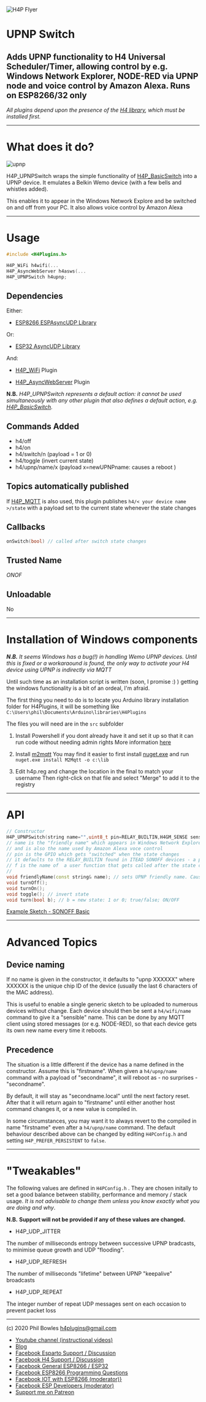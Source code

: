 ![H4P Flyer](/assets/GPIOLogo.jpg) 

# UPNP Switch

## Adds UPNP functionality to H4 Universal Scheduler/Timer, allowing control by e.g. Windows Network Explorer, NODE-RED via UPNP node and voice control by Amazon Alexa. Runs on ESP8266/32 only

*All plugins depend upon the presence of the [H4 library](https://github.com/philbowles/H4), which must be installed first.*

---

# What does it do?

![upnp](/assets/upnp.jpg) 

H4P_UPNPSwitch wraps the simple functionality of [H4P_BasicSwitch](/onof.md) into a UPNP device. It emulates a Belkin Wemo device (with a few bells and whistles added).

This enables it to appear in the Windows Network Explore and be switched on and off from your PC. It also allows voice control by Amazon Alexa

---

# Usage

```cpp
#include <H4Plugins.h>

H4P_WiFi h4wifi(...
H4P_AsyncWebServer h4asws(...
H4P_UPNPSwitch h4upnp;
```

## Dependencies

Either:
* [ESP8266 ESPAsyncUDP Library](https://github.com/me-no-dev/ESPAsyncUDP)

Or:

* [ESP32 AsyncUDP Library](https://github.com/espressif/arduino-esp32/tree/master/libraries/AsyncUDP)

And:

* [H4P_WiFi](h4wifi.md) Plugin

* [H4P_AsyncWebServer](h4asws.md) Plugin

**N.B.** *H4P_UPNPSwitch represents a default action: it cannot be used simultaneously with any other plugin that also defines a default action, e.g. [H4P_BasicSwitch](h4onof.md).*

## Commands Added

* h4/off
* h4/on
* h4/switch/n (payload = 1 or 0)
* h4/toggle (invert current state)
* h4/upnp/name/x (payload x=newUPNPname: causes a reboot )

## Topics automatically published

If [H4P_MQTT](h4mqtt.md) is also used, this plugin publishes `h4/< your device name >/state` with a payload set to the current state whenever the state changes

## Callbacks

```cpp
onSwitch(bool) // called after switch state changes
```

## Trusted Name

*ONOF*

## Unloadable

No

---

# Installation of Windows components

***N.B.** It seems Windows has a bug(!) in handling Wemo UPNP devices. Until this is fixed or a workaraound is found, the only way to activate your H4 device using UPNP is indirectly via MQTT*

Until such time as an installation script is written (soon, I promise :) ) getting the windows functionality is a bit of an ordeal, I'm afraid.

The first thing you need to do is to locate you Arduino library installation folder for H4Plugins, it will be something like `C:\Users\phil\Documents\Arduino\libraries\H4Plugins`

The files you will need are in the `src` subfolder

1. Install Powershell if you dont already have it and set it up so that it can run code without needing admin rights More information [here](https://superuser.com/questions/106360/how-to-enable-execution-of-powershell-scripts) 

2. Install [m2mqtt](https://github.com/eclipse/paho.mqtt.m2mqtt) You may find it easier to first install [nuget.exe](https://www.nuget.org/downloads) and run `nuget.exe install M2Mqtt -o c:\lib`

3. Edit h4p.reg and change the location in the final to match your username  Then right-click on that file and select "Merge" to add it to the registry

---

# API

```cpp
// Constructor
H4P_UPNPSwitch(string name="",uint8_t pin=RELAY_BUILTIN,H4GM_SENSE sense=ACTIVE_HIGH, uint8_t initial=OFF,H4BS_FN_SWITCH f=[](bool){});
// name is the "friendly name" which appears in Windows Network Explorer
// and is also the name used by Amazon Alexa voce control
// pin is the GPIO which gets "switched" when the state changes
// it defaults to the RELAY_BUILTIN found in ITEAD SONOFF devices - a popular choice for this functionality
// f is the name of  a user function that gets called after the state change with b set to the current state
//
void friendlyName(const string& name); // sets UPNP friendly name. Causes a reboot
void turnOff();
void turnOn();
void toggle(); // invert state
void turn(bool b); // b = new state: 1 or 0; true/false; ON/OFF

```

[Example Sketch - SONOFF Basic](../examples/H4P_SONOFF_Basic/H4P_SONOFF_Basic.ino)

---

# Advanced Topics

## Device naming

If no name is given in the constructor, it defaults to "upnp XXXXXX" where XXXXXX is the unique chip ID of the device (usually the last 6 characters of the MAC address).

This is useful to enable a single generic sketch to be uploaded to numerous devices without change. Each device should then be sent a `h4/wifi/name` command to give it a "sensible" name. This can be done by any MQTT client using stored messages (or e.g. NODE-RED), so that each device gets its own new name every time it reboots.

## Precedence

The situation is a little different if the device has a name defined in the constructor. Assume this is "firstname". When given a `h4/upnp/name` command with a payload of "secondname", it will reboot as - no surprises - "secondname".

By default, it will stay as "secondname.local" until the next factory reset. After that it will return again to "firstname" until either another host command changes it, or a new value is compiled in.

In some circumstances, you may want it to always revert to the compiled in name "firstname" even after a `h4/upnp/name` command. The default behaviour described above can be changed by editing `H4PConfig.h` and setting `H4P_PREFER_PERSISTENT` to `false`.

---

# "Tweakables"

The following values are defined in `H4PConfig.h` . They are chosen initally to set a good balance between stability, performance and memory / stack usage. *It is not advisable to change them unless you know exactly what you are doing and why*. 

**N.B.** **Support will not be provided if any of these values are changed.**

* H4P_UDP_JITTER

The number of milliseconds entropy between successive UPNP bradcasts, to minimise queue growth and UDP "flooding".

* H4P_UDP_REFRESH

The number of milliseconds "lifetime" between UPNP "keepalive" broadcasts

* H4P_UDP_REPEAT

The integer number of repeat UDP messages sent on each occasion to prevent packet loss

---

(c) 2020 Phil Bowles h4plugins@gmail.com

* [Youtube channel (instructional videos)](https://www.youtube.com/channel/UCYi-Ko76_3p9hBUtleZRY6g)
* [Blog](https://8266iot.blogspot.com)
* [Facebook Esparto Support / Discussion](https://www.facebook.com/groups/esparto8266/)
* [Facebook H4  Support / Discussion](https://www.facebook.com/groups/444344099599131/)
* [Facebook General ESP8266 / ESP32](https://www.facebook.com/groups/2125820374390340/)
* [Facebook ESP8266 Programming Questions](https://www.facebook.com/groups/esp8266questions/)
* [Facebook IOT with ESP8266 (moderator)}](https://www.facebook.com/groups/1591467384241011/)
* [Facebook ESP Developers (moderator)](https://www.facebook.com/groups/ESP8266/)
* [Support me on Patreon](https://patreon.com/esparto)

